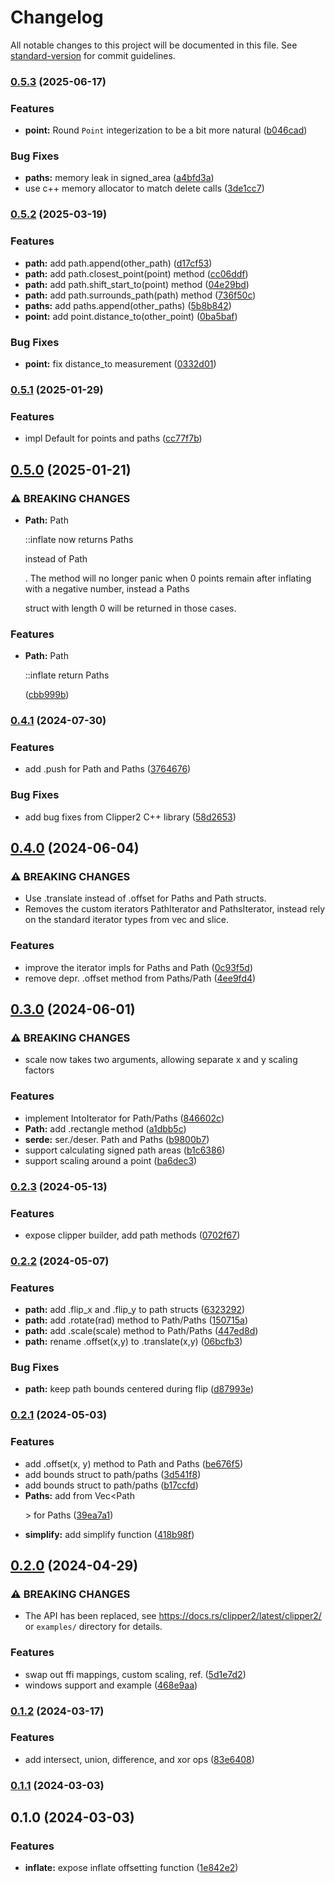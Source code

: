 # Changelog

All notable changes to this project will be documented in this file. See [standard-version](https://github.com/conventional-changelog/standard-version) for commit guidelines.

### [0.5.3](https://github.com/tirithen/clipper2/compare/v0.5.2...v0.5.3) (2025-06-17)


### Features

* **point:** Round `Point` integerization to be a bit more natural ([b046cad](https://github.com/tirithen/clipper2/commit/b046cadef664345cf02a287551a42930e5e5f252))


### Bug Fixes

* **paths:** memory leak in signed_area ([a4bfd3a](https://github.com/tirithen/clipper2/commit/a4bfd3ac1321a339a62f1af15713c0d519147299))
* use c++ memory allocator to match delete calls ([3de1cc7](https://github.com/tirithen/clipper2/commit/3de1cc7de59455b3a06cc2cd6619044ddae8716a))

### [0.5.2](https://github.com/tirithen/clipper2/compare/v0.5.1...v0.5.2) (2025-03-19)


### Features

* **path:** add path.append(other_path) ([d17cf53](https://github.com/tirithen/clipper2/commit/d17cf5392e394cde76d2acd3596070467b430921))
* **path:** add path.closest_point(point) method ([cc06ddf](https://github.com/tirithen/clipper2/commit/cc06ddf6fc01187fd80808e96e17ccbf6a6f0dfa))
* **path:** add path.shift_start_to(point) method ([04e29bd](https://github.com/tirithen/clipper2/commit/04e29bd05508f5e40ef529da5d70752a404b9ddb))
* **path:** add path.surrounds_path(path) method ([736f50c](https://github.com/tirithen/clipper2/commit/736f50ca31ece155ba8018184ddfe8447a6e2462))
* **paths:** add paths.append(other_paths) ([5b8b842](https://github.com/tirithen/clipper2/commit/5b8b84288d4cfae8958ae7e96934bc898b784d96))
* **point:** add point.distance_to(other_point) ([0ba5baf](https://github.com/tirithen/clipper2/commit/0ba5bafc2e00cafaff46a71d9872068cf5ccfd09))


### Bug Fixes

* **point:** fix distance_to measurement ([0332d01](https://github.com/tirithen/clipper2/commit/0332d0123d2c8d9fe12636d027c0b4ec0a275ada))

### [0.5.1](https://github.com/tirithen/clipper2/compare/v0.5.0...v0.5.1) (2025-01-29)


### Features

* impl Default for points and paths ([cc77f7b](https://github.com/tirithen/clipper2/commit/cc77f7b4f9560a048cdf27764b079622c130927a))

## [0.5.0](https://github.com/tirithen/clipper2/compare/v0.4.1...v0.5.0) (2025-01-21)


### ⚠ BREAKING CHANGES

* **Path:** Path<P>::inflate now returns Paths<P> instead of
Path<P>. The method will no longer panic when 0 points remain after
inflating with a negative number, instead a Paths<p> struct with length
0 will be returned in those cases.

### Features

* **Path:** Path<P>::inflate return Paths<P> ([cbb999b](https://github.com/tirithen/clipper2/commit/cbb999bcb964afed4d36f455711def0fe3346f55))

### [0.4.1](https://github.com/tirithen/clipper2/compare/v0.4.0...v0.4.1) (2024-07-30)


### Features

* add .push for Path and Paths ([3764676](https://github.com/tirithen/clipper2/commit/37646761f20c803e667f98f8ede7a68f49af6df3))


### Bug Fixes

* add bug fixes from Clipper2 C++ library ([58d2653](https://github.com/tirithen/clipper2/commit/58d2653ab6eee4a6841ce544b17cf2a73f1bad11))

## [0.4.0](https://github.com/tirithen/clipper2/compare/v0.3.0...v0.4.0) (2024-06-04)


### ⚠ BREAKING CHANGES

* Use .translate instead of .offset for Paths and Path
structs.
* Removes the custom iterators PathIterator and
PathsIterator, instead rely on the standard iterator types from vec and
slice.

### Features

* improve the iterator impls for Paths and Path ([0c93f5d](https://github.com/tirithen/clipper2/commit/0c93f5da4c7c5c2a19acb5b0de2fa11217727c82))
* remove depr. .offset method from Paths/Path ([4ee9fd4](https://github.com/tirithen/clipper2/commit/4ee9fd4d8196c2bdf841353b5675719bcf58a9d6))

## [0.3.0](https://github.com/tirithen/clipper2/compare/v0.2.3...v0.3.0) (2024-06-01)


### ⚠ BREAKING CHANGES

* scale now takes two arguments, allowing separate x and
y scaling factors

### Features

* implement IntoIterator for Path/Paths ([846602c](https://github.com/tirithen/clipper2/commit/846602c96a8a103d7097fc97d445f2e9f01c3c85))
* **Path:** add .rectangle method ([a1dbb5c](https://github.com/tirithen/clipper2/commit/a1dbb5cbaf16e5415585cba11f60bb4efe28b144))
* **serde:** ser./deser. Path and Paths ([b9800b7](https://github.com/tirithen/clipper2/commit/b9800b71deb805c2142153ea96b238f2f0a75c7c))
* support calculating signed path areas ([b1c6386](https://github.com/tirithen/clipper2/commit/b1c63862ef4effcbbec87861af8564f7b1d8bad1))
* support scaling around a point ([ba6dec3](https://github.com/tirithen/clipper2/commit/ba6dec3d14c92754c7294e9f0a4d9cab6d261925))

### [0.2.3](https://github.com/tirithen/clipper2/compare/v0.2.2...v0.2.3) (2024-05-13)


### Features

* expose clipper builder, add path methods ([0702f67](https://github.com/tirithen/clipper2/commit/0702f679425e20c8f833cb5ac52e9210432aebb5))

### [0.2.2](https://github.com/tirithen/clipper2/compare/v0.2.1...v0.2.2) (2024-05-07)


### Features

* **path:** add .flip_x and .flip_y to path structs ([6323292](https://github.com/tirithen/clipper2/commit/6323292bd0514cb1eeb544c799fb472cf9b2cf90))
* **path:** add .rotate(rad) method to Path/Paths ([150715a](https://github.com/tirithen/clipper2/commit/150715aeea21b2246efbbb99bff4b2f808fb120f))
* **path:** add .scale(scale) method to Path/Paths ([447ed8d](https://github.com/tirithen/clipper2/commit/447ed8dbfd6e5da23e1789c9a16c7522d6a8ba83))
* **path:** rename .offset(x,y) to .translate(x,y) ([06bcfb3](https://github.com/tirithen/clipper2/commit/06bcfb3d769e25e807d268e64110d09538c4662a))


### Bug Fixes

* **path:** keep path bounds centered during flip ([d87993e](https://github.com/tirithen/clipper2/commit/d87993e19d578872bc3f6df520f90fcaa736a47f))

### [0.2.1](https://github.com/tirithen/clipper2/compare/v0.2.0...v0.2.1) (2024-05-03)


### Features

* add .offset(x, y) method to Path and Paths ([be676f5](https://github.com/tirithen/clipper2/commit/be676f5beebbe0b18e1422a3852bea30a856eb96))
* add bounds struct to path/paths ([3d541f8](https://github.com/tirithen/clipper2/commit/3d541f8219d474d800e2578fde2675a950fcfdf9))
* add bounds struct to path/paths ([b17ccfd](https://github.com/tirithen/clipper2/commit/b17ccfd524c1bd5f16ae3d911cd1c71c04ce2802))
* **Paths:** add from Vec<Path<P>> for Paths ([39ea7a1](https://github.com/tirithen/clipper2/commit/39ea7a1658ac0982f7043da2d428b12ac16e6333))
* **simplify:** add simplify function ([418b98f](https://github.com/tirithen/clipper2/commit/418b98f54333db977460a2c931486f08f554fea2))

## [0.2.0](https://github.com/tirithen/clipper2/compare/v0.1.2...v0.2.0) (2024-04-29)


### ⚠ BREAKING CHANGES

* The API has been replaced, see
https://docs.rs/clipper2/latest/clipper2/ or `examples/` directory for
details.

### Features

* swap out ffi mappings, custom scaling, ref. ([5d1e7d2](https://github.com/tirithen/clipper2/commit/5d1e7d2189d236ecaf8f01d3fd3a815589f293fd))
* windows support and example ([468e9aa](https://github.com/tirithen/clipper2/commit/468e9aaae6e3aedcaa3d5a1d582c4a2be1062af7))

### [0.1.2](https://github.com/tirithen/clipper2/compare/v0.1.1...v0.1.2) (2024-03-17)


### Features

* add intersect, union, difference, and xor ops ([83e6408](https://github.com/tirithen/clipper2/commit/83e64084b069b452fe753f4262ce48677b121754))

### [0.1.1](https://github.com/tirithen/clipper2/compare/v0.1.0...v0.1.1) (2024-03-03)

## 0.1.0 (2024-03-03)


### Features

* **inflate:** expose inflate offsetting function ([1e842e2](https://github.com/tirithen/clipper2/commit/1e842e2756634752fdfcc38500509a901e01fd99))
